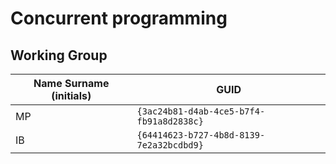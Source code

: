 # Concurrent programming

## Working Group

| Name Surname (initials) | GUID                                     |
| ----------------------- | ---------------------------------------- |
| MP                      | `{3ac24b81-d4ab-4ce5-b7f4-fb91a8d2838c}` |
| IB                      | `{64414623-b727-4b8d-8139-7e2a32bcdbd9}` |
